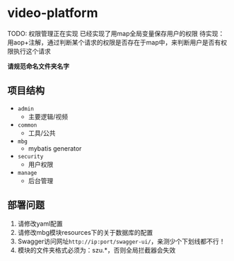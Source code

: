 # video-platform

TODO: 权限管理正在实现
已经实现了用map全局变量保存用户的权限
待实现：用aop+注解，通过判断某个请求的权限是否存在于map中，来判断用户是否有权限执行这个请求


**请规范命名文件夹名字**

## 项目结构
- `admin`
    - 主要逻辑/视频
- `common`
    - 工具/公共
- `mbg`
    - mybatis generator
- `security`
    - 用户权限
- `manage`
    - 后台管理
  
## 部署问题
1. 请修改yaml配置
2. 请修改mbg模块resources下的关于数据库的配置
3. Swagger访问网址`http://ip:port/swagger-ui/`，亲测少个下划线都不行！
4. 模块的文件夹格式必须为：szu.*，否则全局拦截器会失效